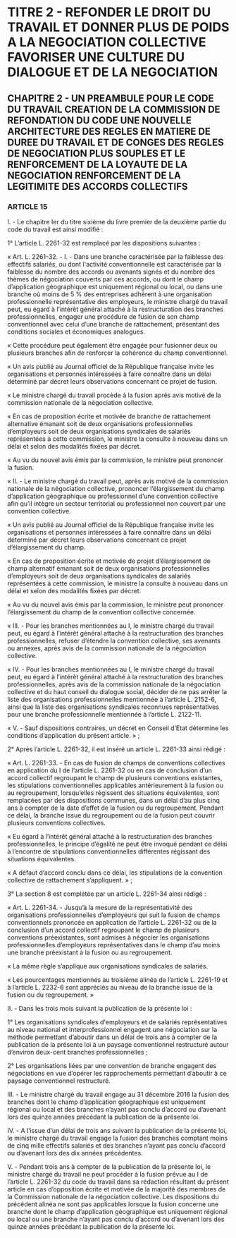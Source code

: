 # TITRE 2 - REFONDER LE DROIT DU TRAVAIL ET DONNER PLUS DE POIDS A LA NEGOCIATION COLLECTIVE FAVORISER UNE CULTURE DU DIALOGUE ET DE LA NEGOCIATION 

## CHAPITRE 2 - UN PREAMBULE POUR LE CODE DU TRAVAIL CREATION DE LA COMMISSION DE REFONDATION DU CODE UNE NOUVELLE ARCHITECTURE DES REGLES EN MATIERE DE DUREE DU TRAVAIL ET DE CONGES  DES REGLES DE NEGOCIATION PLUS SOUPLES ET LE RENFORCEMENT DE LA LOYAUTE DE LA NEGOCIATION  RENFORCEMENT DE LA LEGITIMITE DES ACCORDS COLLECTIFS 

### ARTICLE 15


I. - Le chapitre Ier du titre sixième du livre premier de la deuxième partie du code du
travail est ainsi modifié :

1° L’article L. 2261-32 est remplacé par les dispositions suivantes :

« Art. L. 2261-32. - I. - Dans une branche caractérisée par la faiblesse des effectifs
salariés, ou dont l'activité conventionnelle est caractérisée par la faiblesse du nombre des accords
ou avenants signés et du nombre des thèmes de négociation couverts par ces accords, ou dont le
champ d’application géographique est uniquement régional ou local, ou dans une branche où
moins de 5 % des entreprises adhèrent à une organisation professionnelle représentative des
employeurs, le ministre chargé du travail peut, eu égard à l’intérêt général attaché à la
restructuration des branches professionnelles, engager une procédure de fusion de son champ
conventionnel avec celui d’une branche de rattachement, présentant des conditions sociales et
économiques analogues.

« Cette procédure peut également être engagée pour fusionner deux ou plusieurs branches
afin de renforcer la cohérence du champ conventionnel.

« Un avis publié au Journal officiel de la République française invite les organisations et
personnes intéressées à faire connaître dans un délai déterminé par décret leurs observations
concernant ce projet de fusion.

« Le ministre chargé du travail procède à la fusion après avis motivé de la commission
nationale de la négociation collective.

« En cas de proposition écrite et motivée de branche de rattachement alternative émanant
soit de deux organisations professionnelles d’employeurs soit de deux organisations syndicales
de salariés représentées à cette commission, le ministre la consulte à nouveau dans un délai et
selon des modalités fixées par décret.

« Au vu du nouvel avis émis par la commission, le ministre peut prononcer la fusion.



« II. - Le ministre chargé du travail peut, après avis motivé de la commission nationale de
la négociation collective, prononcer l’élargissement du champ d’application géographique ou
professionnel d’une convention collective afin qu’il intègre un secteur territorial ou professionnel
non couvert par une convention collective.

« Un avis publié au Journal officiel de la République française invite les organisations et
personnes intéressées à faire connaître dans un délai déterminé par décret leurs observations
concernant ce projet d’élargissement du champ.

« En cas de proposition écrite et motivée de projet d’élargissement de champ alternatif
émanant soit de deux organisations professionnelles d’employeurs soit de deux organisations
syndicales de salariés représentées à cette commission, le ministre la consulte à nouveau dans un
délai et selon des modalités fixées par décret.

« Au vu du nouvel avis émis par la commission, le ministre peut prononcer
l’élargissement du champ de la convention collective concernée.

« III. - Pour les branches mentionnées au I, le ministre chargé du travail peut, eu égard à
l’intérêt général attaché à la restructuration des branches professionnelles, refuser d’étendre la
convention collective, ses avenants ou annexes, après avis de la commission nationale de la
négociation collective.

« IV. - Pour les branches mentionnées au I, le ministre chargé du travail peut, eu égard à
l’intérêt général attaché à la restructuration des branches professionnelles, après avis de la
commission nationale de la négociation collective et du haut conseil du dialogue social, décider
de ne pas arrêter la liste des organisations professionnelles mentionnée à l’article L. 2152-6, ainsi
que la liste des organisations syndicales reconnues représentatives pour une branche
professionnelle mentionnée à l’article L. 2122-11.

« V. - Sauf dispositions contraires, un décret en Conseil d’Etat détermine les conditions
d’application du présent article. » ;

2° Après l’article L. 2261-32, il est inséré un article L. 2261-33 ainsi rédigé :

« Art. L. 2261-33. - En cas de fusion de champs de conventions collectives en application
du I de l’article L. 2261-32 ou en cas de conclusion d’un accord collectif regroupant le champ de
plusieurs conventions existantes, les stipulations conventionnelles applicables antérieurement à
la fusion ou au regroupement, lorsqu’elles régissent des situations équivalentes, sont remplacées
par des dispositions communes, dans un délai d’au plus cinq ans à compter de la date d’effet de
la fusion ou du regroupement. Pendant ce délai, la branche issue du regroupement ou de la fusion
peut couvrir plusieurs conventions collectives.

« Eu égard à l’intérêt général attaché à la restructuration des branches professionnelles, le
principe d’égalité ne peut être invoqué pendant ce délai à l’encontre de stipulations
conventionnelles différentes régissant des situations équivalentes.

« A défaut d’accord conclu dans ce délai, les stipulations de la convention collective de
rattachement s’appliquent. » ;



3° La section 8 est complétée par un article L. 2261-34 ainsi rédigé :

« Art. L. 2261-34. - Jusqu’à la mesure de la représentativité des organisations
professionnelles d’employeurs qui suit la fusion de champs conventionnels prononcée en
application de l’article L. 2261-32 ou de la conclusion d’un accord collectif regroupant le champ
de plusieurs conventions préexistantes, sont admises à négocier les organisations
professionnelles d’employeurs représentatives dans le champ d’au moins une branche préexistant
à la fusion ou au regroupement.

« La même règle s’applique aux organisations syndicales de salariés.

« Les pourcentages mentionnés au troisième alinéa de l’article L. 2261-19 et à
l’article L. 2232-6 sont appréciés au niveau de la branche issue de la fusion ou du
regroupement. »

II. - Dans les trois mois suivant la publication de la présente loi :

1° Les organisations syndicales d'employeurs et de salariés représentatives au niveau
national et interprofessionnel engagent une négociation sur la méthode permettant d’aboutir dans
un délai de trois ans à compter de la publication de la présente loi à un paysage conventionnel
restructuré autour d’environ deux-cent branches professionnelles ;

2° Les organisations liées par une convention de branche engagent des négociations en
vue d’opérer les rapprochements permettant d’aboutir à ce paysage conventionnel restructuré.

III. - Le ministre chargé du travail engage au 31 décembre 2016 la fusion des branches
dont le champ d’application géographique est uniquement régional ou local et des branches
n’ayant pas conclu d’accord ou d’avenant lors des quinze années précédant la publication de la
présente loi.

IV. - A l’issue d’un délai de trois ans suivant la publication de la présente loi, le ministre
chargé du travail engage la fusion des branches comptant moins de cinq mille effectifs salariés et
des branches n’ayant pas conclu d’accord ou d’avenant lors des dix années précédentes.

V. - Pendant trois ans à compter de la publication de la présente loi, le ministre chargé du
travail ne peut procéder à la fusion prévue au I de l’article L. 2261-32 du code du travail dans sa
rédaction résultant du présent article en cas d’opposition écrite et motivée de la majorité des
membres de la Commission nationale de la négociation collective.
Les dispositions du précédent alinéa ne sont pas applicables lorsque la fusion concerne
une branche dont le champ d’application géographique est uniquement régional ou local ou une
branche n’ayant pas conclu d’accord ou d’avenant lors des quinze années précédant la
publication de la présente loi.



